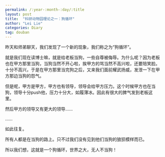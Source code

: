 ```yaml
---
permalink: /:year-:month-:day/:title
layout: post
title:  "科研动物园理论之一：狗循环"
author: "Lei Lie"
categories: Diary
tag: douban
---
```


昨天和师弟聊天，我们发现了一个新的现象，我们称之为“狗循环”。

就是我们现在读博士嘛，就是给老板当狗，一些自尊被侮辱。为什么呢？因为老板也在甲方那里当狗，当狗当然不开心啦，挨甲方的骂当然不高兴啦，还要陪笑脸。十分不高兴，于是在甲方那里当完狗之后，又来我们面前耀武扬威，发泄一下在甲方那边当狗的怨气。

但是呢，甲方是甲方，甲方也有领导，领导会给甲方压力。这个时候甲方也在当狗，领导十分push他，压力十分大，如履薄冰。因此有很大的脾气发到老板这里。

然后甲方的领导又有更大的领导……

……

如此往复。

所有人都是在当狗的路上。只不过我们没有见到他们当狗的狼狈模样而已。

所以我们想，这就是一个狗循环，世界之大，无人不当狗！